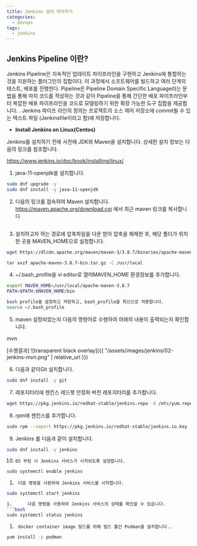 ```yaml
---
title: Jenkins 설치 따라하기
categories:
  - devops 
tags:
  - jenkins
---
```


## Jenkins Pipeline 이란?
Jenkins Pipeline은 지속적인 업데이트 파이프라인을 구현하고 Jenkins에 통합하는 것을 지원하는 플러그인의 집합이다. 이 과정에서 소프트웨어를 빌드하고 여러 단계의 테스트, 배포를 진행한다. 
Pipeline은 Pipeline Domain Specific Language라는 문법을 통해 마치 코드를 작성하는 것과 같이 Pipeline을 통해 간단한 배포 파이프라인부터 복잡한 배포  파이프라인을 코드로 모델링하기 위한 확장 가능한 도구 집합을 제공합니다.
. 
Jenkins 파이프 라인의 정의는 프로젝트의 소스 제어 저장소에 commit될 수 있는 텍스트 파일 (Jenkinsfile이라고 함)에 저장합니다.


-	__Install Jenkins on Linux(Centos)__

Jenkins를 설치하기 전에 사전에 JDK와 Maven을 설치합니다. 
상세한 설치 정보는 다음의 링크를 참조합니다.

https://www.jenkins.io/doc/book/installing/linux/

1. 	java-11-openjdk을 설치합니다.

```bash
sudo dnf upgrade -y
sudo dnf install -y java-11-openjdk
```

2. 	다음의 링크를 접속하여 Maven 설치합니다.
https://maven.apache.org/download.cgi 에서 최근  maven 링크를 복사합니다

<figure style="width: 100%" class="align-left">
  <img src="{{ site.url }}{{ site.baseurl }}/assets/images/jenkins/01-jenkins-install-maven.png" alt="">
  <figcaption></figcaption>
</figure> 


3. 	설치하고자 하는 경로에 압축파일을 다운 받아 압축을 해제한 후, 해당 폴더가 위치한 곳을 MAVEN_HOME으로 설정합니다.

```bash
wget https://dlcdn.apache.org/maven/maven-3/3.8.7/binaries/apache-maven-3.8.7-bin.tar.gz

tar xvzf apache-maven-3.8.7-bin.tar.gz -C /usr/local
```

4. 	~/.bash_profile을 vi editor로 열어MAVEN_HOME 환경정보를 추가합니다.

```bash
export MAVEN_HOME=/usr/local/apache-maven-3.8.7 
PATH=$PATH:$MAVEN_HOME/bin 

bash profile을 설정하고 저장하고, bash_profile을 최신으로 적용합니다.
source ~/.bash_profile 
```

5. 	maven 설정되었는지 다음의 명령어로 수행하여 아래의 내용이 출력되는지 확인합니다.

mvn

[수행결과]
![transparent black overlay]({{ "/assets/images/jenkins/02-jenkins-mvn.png" | relative_url }})

6. 	다음과 같이Git 설치합니다.

```bash
sudo dnf install -y git
```

7. 	레포지터리에 젠킨스 레드햇 안정화 버전 레포지터리를 추가합니다.

```bash
wget https://pkg.jenkins.io/redhat-stable/jenkins.repo -O /etc/yum.repos.d/jenkins.repo 
```

8. 	rpm에 젠킨스를 추가합니다.

```bash
sudo rpm --import https://pkg.jenkins.io/redhat-stable/jenkins.io.key
```

9. 	Jenkins 를 다음과 같이 설치합니다.
```bash
sudo dnf install -y jenkins
```

10. 	OS 부팅 시 Jenkins 서비스가 시작되도록 설정합니다.
```bash
sudo systemctl enable jenkins
```

1.  	다음 명령을 사용하여 Jenkins 서비스를 시작합니다.
```bash
sudo systemctl start jenkins

1.  	다음 명령을 사용하여 Jenkins 서비스의 상태를 확인할 수 있습니다.
```bash
sudo systemctl status jenkins
```

1.  	docker container image 빌드를 위해 빌드 툴인 Podman을 설치합니다..
```bash
yum install -y podman 
```
